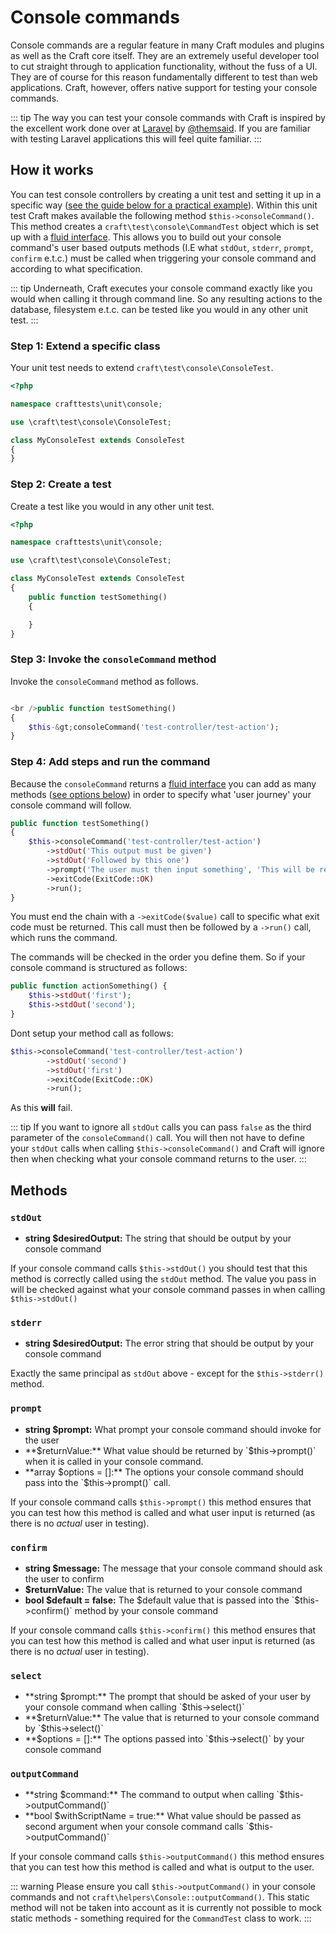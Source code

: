 # Console commands
Console commands are a regular feature in many Craft modules and plugins as well as the Craft core itself. They are an extremely useful developer tool to cut straight through to application functionality, without the fuss of a UI. They are of course for this reason fundamentally different to test than web applications. Craft, however, offers native support for testing your console commands.

::: tip The way you can test your console commands with Craft is inspired by the excellent work done over at [Laravel](https://laravel.com/docs/5.8/console-tests) by [@themsaid](https://github.com/laravel/framework/pull/25270). If you are familiar with testing Laravel applications this will feel quite familiar. :::

## How it works
You can test console controllers by creating a unit test and setting it up in a specific way ([see the guide below for a practical example](#step-1-extend-a-specific-class)). Within this unit test Craft makes available the following method `$this->consoleCommand()`. This method creates a `craft\test\console\CommandTest` object which is set up with a [fluid interface](https://en.wikipedia.org/wiki/Fluent_interface#PHP). This allows you to build out your console command's user based outputs methods (I.E what `stdOut`, `stderr`, `prompt`, `confirm` e.t.c.) must be called when triggering your console command and according to what specification.

::: tip Underneath, Craft executes your console command exactly like you would when calling it through command line. So any resulting actions to the database, filesystem e.t.c. can be tested like you would in any other unit test. :::

### Step 1: Extend a specific class
Your unit test needs to extend `craft\test\console\ConsoleTest`.
```php
<?php

namespace crafttests\unit\console;

use \craft\test\console\ConsoleTest;

class MyConsoleTest extends ConsoleTest
{
}

```

### Step 2: Create a test
Create a test like you would in any other unit test.
```php
<?php

namespace crafttests\unit\console;

use \craft\test\console\ConsoleTest;

class MyConsoleTest extends ConsoleTest
{
    public function testSomething()
    {

    }
}

```

### Step 3: Invoke the `consoleCommand` method
Invoke the `consoleCommand` method as follows.
```php

<br />public function testSomething()
{
    $this-&gt;consoleCommand('test-controller/test-action');
}


```

### Step 4: Add steps and run the command
Because the `consoleCommand` returns a [fluid interface](https://en.wikipedia.org/wiki/Fluent_interface#PHP) you can add as many methods ([see options below](#methods)) in order to specify what 'user journey' your console command will follow.

```php
public function testSomething()
{
    $this->consoleCommand('test-controller/test-action')
        ->stdOut('This output must be given')
        ->stdOut('Followed by this one')
        ->prompt('The user must then input something', 'This will be returned in the controller action (your console command)', 'the $default value')
        ->exitCode(ExitCode::OK)
        ->run();
}
```

You must end the chain with a `->exitCode($value)` call to specific what exit code must be returned. This call must then be followed by a `->run()` call, which runs the command.


The commands will be checked in the order you define them. So if your console command is structured as follows:
```php
public function actionSomething() {
    $this->stdOut('first');
    $this->stdOut('second');
}
```

Dont setup your method call as follows:

```php
$this->consoleCommand('test-controller/test-action')
        ->stdOut('second')
        ->stdOut('first')
        ->exitCode(ExitCode::OK)
        ->run();
```
As this **will** fail.

::: tip If you want to ignore all `stdOut` calls you can pass `false` as the third parameter of the `consoleCommand()` call. You will then not have to define your `stdOut` calls when calling `$this->consoleCommand()` and Craft will ignore then when checking what your console command returns to the user. :::

## Methods
### `stdOut`

 - **string $desiredOutput:** The string that should be output by your console command

If your console command calls `$this->stdOut()` you should test that this method is correctly called using the `stdOut` method. The value you pass in will be checked against what your console command passes in when calling `$this->stdOut()`

### `stderr`

- **string $desiredOutput:** The error string that should be output by your console command

Exactly the same principal as `stdOut` above - except for the `$this->stderr()` method.

### `prompt`

- **string $prompt:** What prompt your console command should invoke for the user
- **$returnValue:** What value should be returned by `$this->prompt()` when it is called in your console command.
- **array $options = []:** The options your console command should pass into the `$this->prompt()` call.

If your console command calls `$this->prompt()` this method ensures that you can test how this method is called and what user input is returned (as there is no *actual* user in testing).

### `confirm`

- **string $message:** The message that your console command should ask the user to confirm
- **$returnValue:** The value that is returned to your console command
- **bool $default = false:** The $default value that is passed into the `$this->confirm()` method by your console command

If your console command calls `$this->confirm()` this method ensures that you can test how this method is called and what user input is returned (as there is no *actual* user in testing).

### `select`

- **string $prompt:** The prompt that should be asked of your user by your console command when calling `$this->select()`
- **$returnValue:** The value that is returned to your console command by `$this->select()`
- **$options = []:** The options passed into `$this->select()` by your console command

### `outputCommand`

- **string $command:** The command to output when calling `$this->outputCommand()`
- **bool $withScriptName = true:** What value should be passed as second argument when your console command calls `$this->outputCommand()`

If your console command calls `$this->outputCommand()` this method ensures that you can test how this method is called and what is output to the user.

::: warning Please ensure you call `$this->outputCommand()` in your console commands and not `craft\helpers\Console::outputCommand()`. This static method will not be taken into account as it is currently not possible to mock static methods - something required for the `CommandTest` class to work. :::
